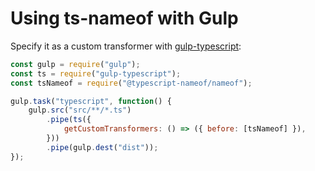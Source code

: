 ﻿# Using ts-nameof with Gulp

Specify it as a custom transformer with [gulp-typescript](https://github.com/ivogabe/gulp-typescript):

```javascript
const gulp = require("gulp");
const ts = require("gulp-typescript");
const tsNameof = require("@typescript-nameof/nameof");

gulp.task("typescript", function() {
    gulp.src("src/**/*.ts")
        .pipe(ts({
            getCustomTransformers: () => ({ before: [tsNameof] }),
        }))
        .pipe(gulp.dest("dist"));
});
```
